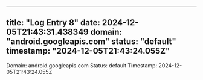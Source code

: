 
---
title: "Log Entry 8"
date: 2024-12-05T21:43:31.438349
domain: "android.googleapis.com"
status: "default"
timestamp: "2024-12-05T21:43:24.055Z"
---

Domain: android.googleapis.com
Status: default
Timestamp: 2024-12-05T21:43:24.055Z
